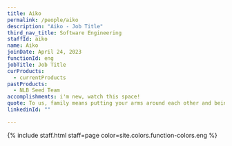 ```yaml
---
title: Aiko
permalink: /people/aiko
description: "Aiko - Job Title"
third_nav_title: Software Engineering
staffId: aiko
name: Aiko
joinDate: April 24, 2023
functionId: eng
jobTitle: Job Title
curProducts:
  - currentProducts
pastProducts:
  - NLB Seed Team
accomplishments: i'm new, watch this space!
quote: To us, family means putting your arms around each other and being there.
linkedinId: ""

---
```


{% include staff.html staff=page color=site.colors.function-colors.eng %}

